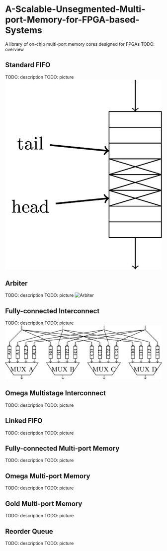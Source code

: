 # A-Scalable-Unsegmented-Multi-port-Memory-for-FPGA-based-Systems
A library of on-chip multi-port memory cores designed for FPGAs
TODO: overview

## Standard FIFO
TODO: description
TODO: picture
![FIFO](./documentation/fifo.jpg)

## Arbiter
TODO: description
TODO: picture
![Arbiter](./documentaino/arbiter.jpg)

## Fully-connected Interconnect
TODO: description
TODO: picture
![Fully-connected Interconnect](./documentation/crossbar.jpg)

## Omega Multistage Interconnect
TODO: description
TODO: picture

## Linked FIFO
TODO: description
TODO: picture

## Fully-connected Multi-port Memory
TODO: description
TODO: picture

## Omega Multi-port Memory
TODO: description
TODO: picture

## Gold Multi-port Memory
TODO: description
TODO: picture

## Reorder Queue
TODO: description
TODO: picture
